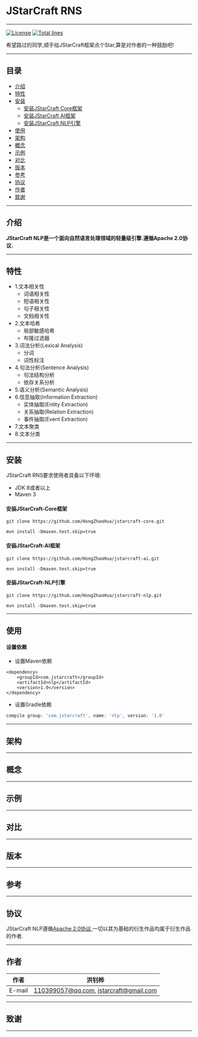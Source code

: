 # JStarCraft RNS

****

[![License](https://img.shields.io/badge/license-Apache%202-4EB1BA.svg)](https://www.apache.org/licenses/LICENSE-2.0.html)
[![Total lines](https://tokei.rs/b1/github/HongZhaoHua/jstarcraft-nlp?category=lines)](https://tokei.rs/b1/github/HongZhaoHua/jstarcraft-nlp?category=lines)

希望路过的同学,顺手给JStarCraft框架点个Star,算是对作者的一种鼓励吧!

****

## 目录

* [介绍](#介绍)
* [特性](#特性)
* [安装](#安装)
    * [安装JStarCraft Core框架](#安装JStarCraft-Core框架)
    * [安装JStarCraft AI框架](#安装JStarCraft-AI框架)
    * [安装JStarCraft NLP引擎](#安装JStarCraft-NLP引擎)
* [使用](#使用)
* [架构](#架构)
* [概念](#概念)
* [示例](#示例)
* [对比](#对比)
* [版本](#版本)
* [参考](#参考)
* [协议](#协议)
* [作者](#作者)
* [致谢](#致谢)

****

## 介绍

**JStarCraft NLP是一个面向自然语言处理领域的轻量级引擎.遵循Apache 2.0协议.**

****

## 特性

* 1.文本相关性
    * 词语相关性
    * 短语相关性
    * 句子相关性
    * 文档相关性
* 2.文本哈希
    * 局部敏感哈希
    * 布隆过滤器
* 3.词法分析(Lexical Analysis)
    * 分词
    * 词性标注
* 4.句法分析(Sentence Analysis)
    * 句法结构分析
    * 依存关系分析
* 5.语义分析(Semantic Analysis)
* 6.信息抽取(Information Extraction)
    * 实体抽取(Entity Extraction)
    * 关系抽取(Relation Extraction)
    * 事件抽取(Event Extraction)
* 7.文本聚类
* 8.文本分类

****

## 安装

JStarCraft RNS要求使用者具备以下环境:
* JDK 8或者以上
* Maven 3

#### 安装JStarCraft-Core框架

```shell
git clone https://github.com/HongZhaoHua/jstarcraft-core.git

mvn install -Dmaven.test.skip=true
```

#### 安装JStarCraft-AI框架

```shell
git clone https://github.com/HongZhaoHua/jstarcraft-ai.git

mvn install -Dmaven.test.skip=true
```

####  安装JStarCraft-NLP引擎

```shell
git clone https://github.com/HongZhaoHua/jstarcraft-nlp.git

mvn install -Dmaven.test.skip=true
```

****

## 使用

#### 设置依赖

* 设置Maven依赖

```maven
<dependency>
    <groupId>com.jstarcraft</groupId>
    <artifactId>nlp</artifactId>
    <version>1.0</version>
</dependency>
```

* 设置Gradle依赖

```gradle
compile group: 'com.jstarcraft', name: 'nlp', version: '1.0'
```

****

## 架构

****

## 概念

****

## 示例

****

## 对比

****

## 版本

****

## 参考

****

## 协议

JStarCraft NLP遵循[Apache 2.0协议](https://www.apache.org/licenses/LICENSE-2.0.html),一切以其为基础的衍生作品均属于衍生作品的作者.

****

## 作者

| 作者 | 洪钊桦 |
| :----: | :----: |
| E-mail | 110399057@qq.com, jstarcraft@gmail.com |

****

## 致谢

****

